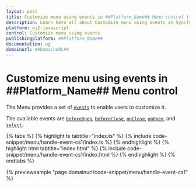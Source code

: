 ```yaml
---
layout: post
title: Customize menu using events in ##Platform_Name## Menu control | Syncfusion
description: Learn here all about Customize menu using events in Syncfusion ##Platform_Name## Menu control of Syncfusion Essential JS 2 and more.
platform: ej2-javascript
control: Customize menu using events 
publishingplatform: ##Platform_Name##
documentation: ug
domainurl: ##DomainURL##
---
```


# Customize menu using events in ##Platform_Name## Menu control

The Menu provides a set of [`events`](https://helpej2.syncfusion.com/javascript/documentation/api/menu/#events) to enable users to customize it.

The available events are [`beforeOpen`](https://ej2.syncfusion.com/javascript/documentation/api/menu/#beforeopen), [`beforeClose`](https://ej2.syncfusion.com/javascript/documentation/api/menu/#beforeclose), [`onClose`](https://ej2.syncfusion.com/javascript/documentation/api/menu/#onclose), [`onOpen`](https://ej2.syncfusion.com/javascript/documentation/api/menu/#onopen), and [`select`](https://ej2.syncfusion.com/javascript/documentation/api/menu/#select).

{% tabs %}
{% highlight ts tabtitle="index.ts" %}
{% include code-snippet/menu/handle-event-cs1/index.ts %}
{% endhighlight %}
{% highlight html tabtitle="index.html" %}
{% include code-snippet/menu/handle-event-cs1/index.html %}
{% endhighlight %}
{% endtabs %}
          
{% previewsample "page.domainurl/code-snippet/menu/handle-event-cs1" %}
